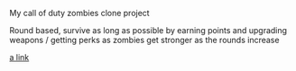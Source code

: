 My call of duty zombies clone project 

Round based, survive as long as possible by earning points and upgrading weapons / getting perks as zombies get stronger as the rounds increase

[a link](https://github.com/Toash/CODZombies/edit/main/README.md)

